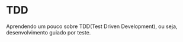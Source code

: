 # TDD
Aprendendo um pouco sobre TDD(Test Driven Development), ou seja, desenvolvimento guiado por teste.
